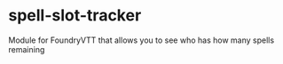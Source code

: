 # spell-slot-tracker
Module for FoundryVTT that allows you to see who has how many spells remaining
